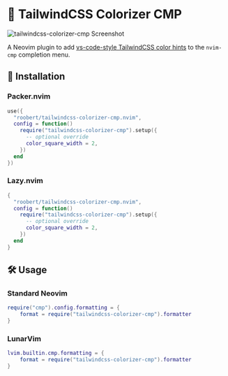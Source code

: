 # :rainbow: TailwindCSS Colorizer CMP

![tailwindcss-colorizer-cmp Screenshot](https://user-images.githubusercontent.com/226654/212435006-79c8bc44-547d-4424-b73e-b1c66d82f4c4.gif)

A Neovim plugin to add [vs-code-style TailwindCSS color hints](https://tailwindcss.com/docs/editor-setup#intelli-sense-for-vs-code) to the `nvim-cmp` completion menu.

## :rocket: Installation

### Packer.nvim

``` lua
use({
  "roobert/tailwindcss-colorizer-cmp.nvim",
  config = function()
    require("tailwindcss-colorizer-cmp").setup({
      -- optional override
      color_square_width = 2,
    })
  end
})
```

### Lazy.nvim

``` lua
{
  "roobert/tailwindcss-colorizer-cmp.nvim",
  config = function()
    require("tailwindcss-colorizer-cmp").setup({
      -- optional override
      color_square_width = 2,
    })
  end
}
```

## :hammer_and_wrench: Usage

### Standard Neovim

``` lua
require("cmp").config.formatting = {
    format = require("tailwindcss-colorizer-cmp").formatter
}
```

### LunarVim

``` lua
lvim.builtin.cmp.formatting = {
    format = require("tailwindcss-colorizer-cmp").formatter
}
```

